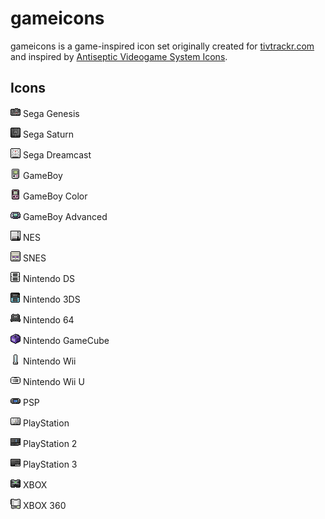 # gameicons

gameicons is a game-inspired icon set originally created for [tivtrackr.com](http://tivtrackr.com) and inspired by [Antiseptic Videogame System Icons](http://starvingartist.deviantart.com/art/Antiseptic-Videogame-Systems-23217105).

## Icons

![Sega Genesis](/icons/gen.png)     Sega Genesis

![Sega Saturn](/icons/sat.png)      Sega Saturn

![Sega Dreamcast](/icons/dc.png)    Sega Dreamcast

![GameBoy](/icons/gb.png)           GameBoy

![GameBoy Color](/icons/gbc.png)    GameBoy Color

![GameBoy Advanced](/icons/gba.png) GameBoy Advanced

![NES](/icons/nes.png)              NES

![SNES](/icons/snes.png)            SNES

![Nintendo DS](/icons/ds.png)       Nintendo DS

![Nintendo 3DS](/icons/3ds.png)     Nintendo 3DS

![Nintendo 64](/icons/n64.png)      Nintendo 64

![Nintendo GameCube](/icons/gcn.png) Nintendo GameCube

![Nintendo Wii](/icons/wii.png)     Nintendo Wii

![Nintendo Wii](/icons/wiiu.png)    Nintendo Wii U

![PlayStation Portable](/icons/psp.png) PSP

![PlayStation](/icons/psx.png)      PlayStation

![PlayStation 2](/icons/ps2.png)    PlayStation 2

![PlayStation 3](/icons/ps3.png)    PlayStation 3

![XBOX](/icons/xbox.png)            XBOX

![XBOX 360](/icons/360.png)         XBOX 360
